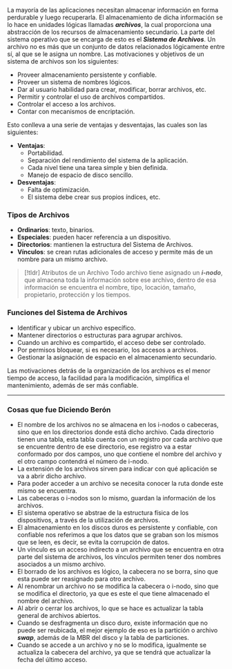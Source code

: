 

La mayoría de las aplicaciones necesitan almacenar información en forma perdurable y luego recuperarla. El almacenamiento de dicha información se lo hace en unidades lógicas llamadas ***archivos***, la cual proporciona una abstracción de los recursos de almacenamiento secundario. La parte del sistema operativo que se encarga de esto es el ***Sistema de Archivos***.
Un archivo no es más que un conjunto de datos relacionados lógicamente entre sí, al que se le asigna un nombre. Las motivaciones y objetivos de un sistema de archivos son los siguientes:

- Proveer almacenamiento persistente y confiable.
- Proveer un sistema de nombres lógicos.
- Dar al usuario habilidad para crear, modificar, borrar archivos, etc.
- Permitir y controlar el uso de archivos compartidos.
- Controlar el acceso a los archivos.
- Contar con mecanismos de encriptación.

Esto conlleva a una serie de ventajas y desventajas, las cuales son las siguientes:

- **Ventajas**:
	- Portabilidad.
	- Separación del rendimiento del sistema de la aplicación.
	- Cada nivel tiene una tarea simple y bien definida.
	- Manejo de espacio de disco sencillo.
- **Desventajas**:
	- Falta de optimización.
	- El sistema debe crear sus propios índices, etc.

### Tipos de Archivos

- **Ordinarios**: texto, binarios.
- **Especiales**: pueden hacer referencia a un dispositivo.
- **Directorios**: mantienen la estructura del Sistema de Archivos.
- **Vínculos**: se crean rutas adicionales de acceso y permite más de un nombre para un mismo archivo.

>[!tldr] Atributos de un Archivo
>Todo archivo tiene asignado un ***i-nodo***, que almacena toda la información sobre ese archivo, dentro de esa información se encuentra el nombre, tipo, locación, tamaño, propietario, protección y los tiempos.

### Funciones del Sistema de Archivos

- Identificar y ubicar un archivo específico.
- Mantener directorios o estructuras para agrupar archivos.
- Cuando un archivo es compartido, el acceso debe ser controlado.
- Por permisos bloquear, si es necesario, los accesos a archivos.
- Gestionar la asignación de espacio en el almacenamiento secundario.

Las motivaciones detrás de la organización de los archivos es el menor tiempo de acceso, la facilidad para la modificación, simplifica el mantenimiento, además de ser más confiable.

---

### Cosas que fue Diciendo Berón

- El nombre de los archivos no se almacena en los i-nodos o cabeceras, sino que en los directorios donde está dicho archivo. Cada directorio tienen una tabla, esta tabla cuenta con un registro por cada archivo que se encuentre dentro de ese directorio, ese registro va a estar conformado por dos campos, uno que contiene el nombre del archivo y el otro campo contendrá el número de i-nodo.
- La extensión de los archivos sirven para indicar con qué aplicación se va a abrir dicho archivo.
- Para poder acceder a un archivo se necesita conocer la ruta donde este mismo se encuentra.
- Las cabeceras o i-nodos son lo mismo, guardan la información de los archivos.
- El sistema operativo se abstrae de la estructura física de los dispositivos, a través de la utilización de archivos.
- El almacenamiento en los discos duros es persistente y confiable, con confiable nos referimos a que los datos que se graban son los mismos que se leen, es decir, se evita la corrupción de datos.
- Un vínculo es un acceso indirecto a un archivo que se encuentra en otra parte del sistema de archivos, los vínculos permiten tener dos nombres asociados a un mismo archivo.
- El borrado de los archivos es lógico, la cabecera no se borra, sino que esta puede ser reasignado para otro archivo.
- Al renombrar un archivo no se modifica la cabecera o i-nodo, sino que se modifica el directorio, ya que es este el que tiene almacenado el nombre del archivo.
- Al abrir o cerrar los archivos, lo que se hace es actualizar la tabla general de archivos abiertos.
- Cuando se desfragmenta un disco duro, existe información que no puede ser reubicada, el mejor ejemplo de eso es la partición o archivo ***swap***, además de la MBR del disco y la tabla de particiones.
- Cuando se accede a un archivo y no se lo modifica, igualmente se actualiza la cabecera del archivo, ya que se tendrá que actualizar la fecha del último acceso.